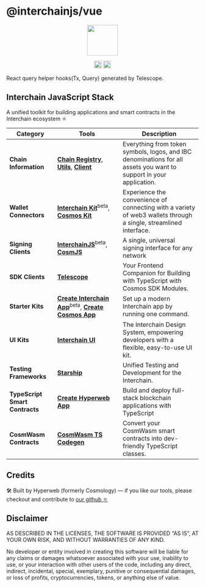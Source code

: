 # @interchainjs/vue

<p align="center">
  <img src="https://user-images.githubusercontent.com/545047/188804067-28e67e5e-0214-4449-ab04-2e0c564a6885.svg" width="80">
</p>

<p align="center" width="100%">
  <!-- <a href="https://github.com/hyperweb-io/interchainjs/actions/workflows/run-tests.yaml">
    <img height="20" src="https://github.com/hyperweb-io/interchainjs/actions/workflows/run-tests.yaml/badge.svg" />
  </a> -->
   <a href="https://github.com/hyperweb-io/interchainjs/blob/main/LICENSE-MIT"><img height="20" src="https://img.shields.io/badge/license-MIT-blue.svg"></a>
   <a href="https://github.com/hyperweb-io/interchainjs/blob/main/LICENSE-Apache"><img height="20" src="https://img.shields.io/badge/license-Apache-blue.svg"></a>
</p>

React query helper hooks(Tx, Query) generated by Telescope.

## Interchain JavaScript Stack 

A unified toolkit for building applications and smart contracts in the Interchain ecosystem ⚛️

| Category              | Tools                                                                                                                  | Description                                                                                           |
|----------------------|------------------------------------------------------------------------------------------------------------------------|-------------------------------------------------------------------------------------------------------|
| **Chain Information**   | [**Chain Registry**](https://github.com/hyperweb-io/chain-registry), [**Utils**](https://www.npmjs.com/package/@chain-registry/utils), [**Client**](https://www.npmjs.com/package/@chain-registry/client) | Everything from token symbols, logos, and IBC denominations for all assets you want to support in your application. |
| **Wallet Connectors**| [**Interchain Kit**](https://github.com/hyperweb-io/interchain-kit)<sup>beta</sup>, [**Cosmos Kit**](https://github.com/hyperweb-io/cosmos-kit) | Experience the convenience of connecting with a variety of web3 wallets through a single, streamlined interface. |
| **Signing Clients**          | [**InterchainJS**](https://github.com/hyperweb-io/interchainjs)<sup>beta</sup>, [**CosmJS**](https://github.com/cosmos/cosmjs) | A single, universal signing interface for any network |
| **SDK Clients**              | [**Telescope**](https://github.com/hyperweb-io/telescope)                                                          | Your Frontend Companion for Building with TypeScript with Cosmos SDK Modules. |
| **Starter Kits**     | [**Create Interchain App**](https://github.com/hyperweb-io/create-interchain-app)<sup>beta</sup>, [**Create Cosmos App**](https://github.com/hyperweb-io/create-cosmos-app) | Set up a modern Interchain app by running one command. |
| **UI Kits**          | [**Interchain UI**](https://github.com/hyperweb-io/interchain-ui)                                                   | The Interchain Design System, empowering developers with a flexible, easy-to-use UI kit. |
| **Testing Frameworks**          | [**Starship**](https://github.com/hyperweb-io/starship)                                                             | Unified Testing and Development for the Interchain. |
| **TypeScript Smart Contracts** | [**Create Hyperweb App**](https://github.com/hyperweb-io/create-hyperweb-app)                              | Build and deploy full-stack blockchain applications with TypeScript |
| **CosmWasm Contracts** | [**CosmWasm TS Codegen**](https://github.com/CosmWasm/ts-codegen)                                                   | Convert your CosmWasm smart contracts into dev-friendly TypeScript classes. |

## Credits

🛠 Built by Hyperweb (formerly Cosmology) — if you like our tools, please checkout and contribute to [our github ⚛️](https://github.com/hyperweb-io)

## Disclaimer

AS DESCRIBED IN THE LICENSES, THE SOFTWARE IS PROVIDED “AS IS”, AT YOUR OWN RISK, AND WITHOUT WARRANTIES OF ANY KIND.

No developer or entity involved in creating this software will be liable for any claims or damages whatsoever associated with your use, inability to use, or your interaction with other users of the code, including any direct, indirect, incidental, special, exemplary, punitive or consequential damages, or loss of profits, cryptocurrencies, tokens, or anything else of value.
